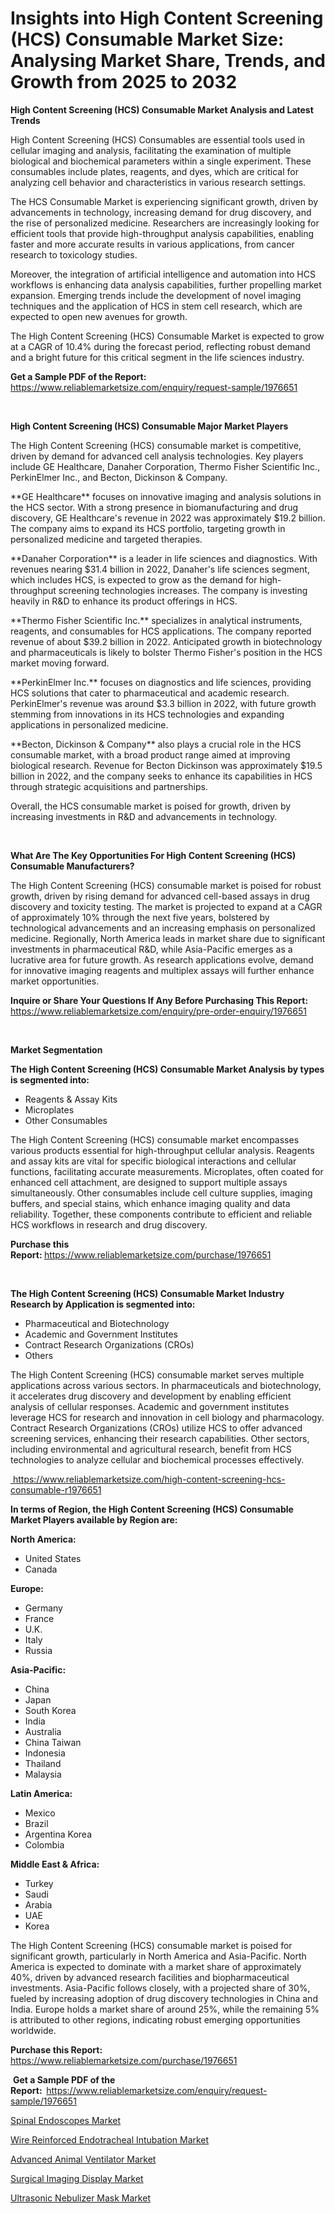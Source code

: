 <p><h1>Insights into High Content Screening (HCS) Consumable Market Size: Analysing Market Share, Trends, and Growth from 2025 to 2032</h1></p><p><strong>High Content Screening (HCS) Consumable Market Analysis and Latest Trends</strong></p>
<p><p>High Content Screening (HCS) Consumables are essential tools used in cellular imaging and analysis, facilitating the examination of multiple biological and biochemical parameters within a single experiment. These consumables include plates, reagents, and dyes, which are critical for analyzing cell behavior and characteristics in various research settings. </p><p>The HCS Consumable Market is experiencing significant growth, driven by advancements in technology, increasing demand for drug discovery, and the rise of personalized medicine. Researchers are increasingly looking for efficient tools that provide high-throughput analysis capabilities, enabling faster and more accurate results in various applications, from cancer research to toxicology studies. </p><p>Moreover, the integration of artificial intelligence and automation into HCS workflows is enhancing data analysis capabilities, further propelling market expansion. Emerging trends include the development of novel imaging techniques and the application of HCS in stem cell research, which are expected to open new avenues for growth. </p><p>The High Content Screening (HCS) Consumable Market is expected to grow at a CAGR of 10.4% during the forecast period, reflecting robust demand and a bright future for this critical segment in the life sciences industry.</p></p>
<p><strong>Get a Sample PDF of the Report:&nbsp;</strong> <a href="https://www.reliablemarketsize.com/enquiry/request-sample/1976651?utm_campaign=1898&utm_medium=2&utm_source=Github&utm_content=ia&utm_term=05032025&utm_id=high-content-screening-hcs-consumable">https://www.reliablemarketsize.com/enquiry/request-sample/1976651</a></p>
<p>&nbsp;</p>
<p><strong>High Content Screening (HCS) Consumable Major Market Players</strong></p>
<p><p>The High Content Screening (HCS) consumable market is competitive, driven by demand for advanced cell analysis technologies. Key players include GE Healthcare, Danaher Corporation, Thermo Fisher Scientific Inc., PerkinElmer Inc., and Becton, Dickinson & Company.</p><p>**GE Healthcare** focuses on innovative imaging and analysis solutions in the HCS sector. With a strong presence in biomanufacturing and drug discovery, GE Healthcare's revenue in 2022 was approximately $19.2 billion. The company aims to expand its HCS portfolio, targeting growth in personalized medicine and targeted therapies.</p><p>**Danaher Corporation** is a leader in life sciences and diagnostics. With revenues nearing $31.4 billion in 2022, Danaher's life sciences segment, which includes HCS, is expected to grow as the demand for high-throughput screening technologies increases. The company is investing heavily in R&D to enhance its product offerings in HCS.</p><p>**Thermo Fisher Scientific Inc.** specializes in analytical instruments, reagents, and consumables for HCS applications. The company reported revenue of about $39.2 billion in 2022. Anticipated growth in biotechnology and pharmaceuticals is likely to bolster Thermo Fisher's position in the HCS market moving forward.</p><p>**PerkinElmer Inc.** focuses on diagnostics and life sciences, providing HCS solutions that cater to pharmaceutical and academic research. PerkinElmer's revenue was around $3.3 billion in 2022, with future growth stemming from innovations in its HCS technologies and expanding applications in personalized medicine.</p><p>**Becton, Dickinson & Company** also plays a crucial role in the HCS consumable market, with a broad product range aimed at improving biological research. Revenue for Becton Dickinson was approximately $19.5 billion in 2022, and the company seeks to enhance its capabilities in HCS through strategic acquisitions and partnerships.</p><p>Overall, the HCS consumable market is poised for growth, driven by increasing investments in R&D and advancements in technology.</p></p>
<p>&nbsp;</p>
<p><strong>What Are The Key Opportunities For High Content Screening (HCS) Consumable Manufacturers?</strong></p>
<p><p>The High Content Screening (HCS) consumable market is poised for robust growth, driven by rising demand for advanced cell-based assays in drug discovery and toxicity testing. The market is projected to expand at a CAGR of approximately 10% through the next five years, bolstered by technological advancements and an increasing emphasis on personalized medicine. Regionally, North America leads in market share due to significant investments in pharmaceutical R&D, while Asia-Pacific emerges as a lucrative area for future growth. As research applications evolve, demand for innovative imaging reagents and multiplex assays will further enhance market opportunities.</p></p>
<p><strong>Inquire or Share Your Questions If Any Before Purchasing This Report:</strong> <a href="https://www.reliablemarketsize.com/enquiry/pre-order-enquiry/1976651?utm_campaign=1898&utm_medium=2&utm_source=Github&utm_content=ia&utm_term=05032025&utm_id=high-content-screening-hcs-consumable">https://www.reliablemarketsize.com/enquiry/pre-order-enquiry/1976651</a></p>
<p>&nbsp;</p>
<p><strong>Market Segmentation</strong></p>
<p><strong>The High Content Screening (HCS) Consumable Market Analysis by types is segmented into:</strong></p>
<p><ul><li>Reagents & Assay Kits</li><li>Microplates</li><li>Other Consumables</li></ul></p>
<p><p>The High Content Screening (HCS) consumable market encompasses various products essential for high-throughput cellular analysis. Reagents and assay kits are vital for specific biological interactions and cellular functions, facilitating accurate measurements. Microplates, often coated for enhanced cell attachment, are designed to support multiple assays simultaneously. Other consumables include cell culture supplies, imaging buffers, and special stains, which enhance imaging quality and data reliability. Together, these components contribute to efficient and reliable HCS workflows in research and drug discovery.</p></p>
<p><strong>Purchase this Report:&nbsp;</strong><a href="https://www.reliablemarketsize.com/purchase/1976651?utm_campaign=1898&utm_medium=2&utm_source=Github&utm_content=ia&utm_term=05032025&utm_id=high-content-screening-hcs-consumable">https://www.reliablemarketsize.com/purchase/1976651</a></p>
<p>&nbsp;</p>
<p><strong>The High Content Screening (HCS) Consumable Market Industry Research by Application is segmented into:</strong></p>
<p><ul><li>Pharmaceutical and Biotechnology</li><li>Academic and Government Institutes</li><li>Contract Research Organizations (CROs)</li><li>Others</li></ul></p>
<p><p>The High Content Screening (HCS) consumable market serves multiple applications across various sectors. In pharmaceuticals and biotechnology, it accelerates drug discovery and development by enabling efficient analysis of cellular responses. Academic and government institutes leverage HCS for research and innovation in cell biology and pharmacology. Contract Research Organizations (CROs) utilize HCS to offer advanced screening services, enhancing their research capabilities. Other sectors, including environmental and agricultural research, benefit from HCS technologies to analyze cellular and biochemical processes effectively.</p></p>
<p><a href="https://www.reliablemarketsize.com/high-content-screening-hcs-consumable-r1976651?utm_campaign=1898&utm_medium=2&utm_source=Github&utm_content=ia&utm_term=05032025&utm_id=high-content-screening-hcs-consumable">&nbsp;https://www.reliablemarketsize.com/high-content-screening-hcs-consumable-r1976651</a></p>
<p><strong>In terms of Region, the High Content Screening (HCS) Consumable Market Players available by Region are:</strong></p>
<p>
    <p> <strong> North America: </strong>
        <ul>
            <li>United States</li>
            <li>Canada</li>
        </ul>
        </p> 
    <p> <strong> Europe: </strong>
        <ul>
            <li>Germany</li>
            <li>France</li>
            <li>U.K.</li>
            <li>Italy</li>
            <li>Russia</li>
        </ul>
        </p> 
    <p> <strong> Asia-Pacific: </strong>
        <ul>
            <li>China</li>
            <li>Japan</li>
            <li>South Korea</li>
            <li>India</li>
            <li>Australia</li>
            <li>China Taiwan</li>
            <li>Indonesia</li>
            <li>Thailand</li>
            <li>Malaysia</li>
        </ul>
        </p> 
    <p> <strong> Latin America: </strong>
        <ul>
            <li>Mexico</li>
            <li>Brazil</li>
            <li>Argentina Korea</li>
            <li>Colombia</li>
        </ul>
        </p> 
    <p> <strong> Middle East & Africa: </strong>
        <ul>
            <li>Turkey</li>
            <li>Saudi</li>
            <li>Arabia</li>
            <li>UAE</li>
            <li>Korea</li>
        </ul>
    </p>
    </p>
<p><p>The High Content Screening (HCS) consumable market is poised for significant growth, particularly in North America and Asia-Pacific. North America is expected to dominate with a market share of approximately 40%, driven by advanced research facilities and biopharmaceutical investments. Asia-Pacific follows closely, with a projected share of 30%, fueled by increasing adoption of drug discovery technologies in China and India. Europe holds a market share of around 25%, while the remaining 5% is attributed to other regions, indicating robust emerging opportunities worldwide.</p></p>
<p><strong>Purchase this Report: </strong><a href="https://www.reliablemarketsize.com/purchase/1976651?utm_campaign=1898&utm_medium=2&utm_source=Github&utm_content=ia&utm_term=05032025&utm_id=high-content-screening-hcs-consumable">https://www.reliablemarketsize.com/purchase/1976651</a></p>
<p>&nbsp;<strong>Get a Sample PDF of the Report:&nbsp;&nbsp;</strong><a href="https://www.reliablemarketsize.com/enquiry/request-sample/1976651?utm_campaign=1898&utm_medium=2&utm_source=Github&utm_content=ia&utm_term=05032025&utm_id=high-content-screening-hcs-consumable">https://www.reliablemarketsize.com/enquiry/request-sample/1976651</a></p>
<p><strong></strong></p>
<p><p><a href="https://github.com/dubelsuehsik/Market-Research-Report-List-1/blob/main/spinal-endoscopes-market.md?utm_campaign=1898&utm_medium=2&utm_source=Github&utm_content=ia&utm_term=05032025&utm_id=high-content-screening-hcs-consumable">Spinal Endoscopes Market</a></p><p><a href="https://github.com/nikkoureta1y/Market-Research-Report-List-1/blob/main/wire-reinforced-endotracheal-intubation-market.md?utm_campaign=1898&utm_medium=2&utm_source=Github&utm_content=ia&utm_term=05032025&utm_id=high-content-screening-hcs-consumable">Wire Reinforced Endotracheal Intubation Market</a></p><p><a href="https://github.com/stvnpukaj10/Market-Research-Report-List-1/blob/main/advanced-animal-ventilator-market.md?utm_campaign=1898&utm_medium=2&utm_source=Github&utm_content=ia&utm_term=05032025&utm_id=high-content-screening-hcs-consumable">Advanced Animal Ventilator Market</a></p><p><a href="https://github.com/lolahberkik5/Market-Research-Report-List-1/blob/main/surgical-imaging-display-market.md?utm_campaign=1898&utm_medium=2&utm_source=Github&utm_content=ia&utm_term=05032025&utm_id=high-content-screening-hcs-consumable">Surgical Imaging Display Market</a></p><p><a href="https://github.com/bloggglazaie/Market-Research-Report-List-1/blob/main/ultrasonic-nebulizer-mask-market.md?utm_campaign=1898&utm_medium=2&utm_source=Github&utm_content=ia&utm_term=05032025&utm_id=high-content-screening-hcs-consumable">Ultrasonic Nebulizer Mask Market</a></p></p>